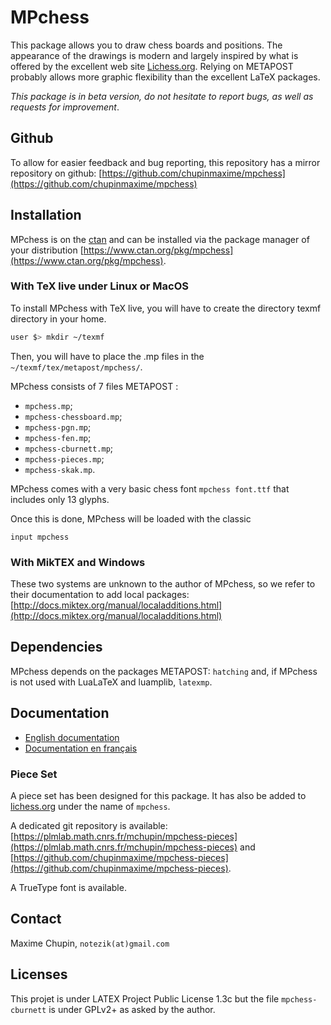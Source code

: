 # MPchess

This package allows you to draw chess boards and positions. The appearance of
the drawings is modern and largely inspired by what is offered by the excellent
web site [Lichess.org](lichess.org). Relying on METAPOST probably
allows more graphic flexibility than the excellent LaTeX packages.

_This package is in beta version, do not hesitate to report bugs, as well as
requests for improvement_.

## Github

To allow for easier feedback and bug reporting, this repository has a mirror
repository on github:
[https://github.com/chupinmaxime/mpchess](https://github.com/chupinmaxime/mpchess) 

## Installation

MPchess is on the [ctan](ctan.org) and can be installed via the package manager of your
distribution [https://www.ctan.org/pkg/mpchess](https://www.ctan.org/pkg/mpchess).

### With TeX live under Linux or MacOS

To install MPchess with TeX live, you will have to create the directory texmf
directory in your home. 
```bash
user $> mkdir ~/texmf
```

Then, you will have to place the .mp files in the
`~/texmf/tex/metapost/mpchess/`.

MPchess consists of 7 files METAPOST :
* `mpchess.mp`;
* `mpchess-chessboard.mp`;
* `mpchess-pgn.mp`;
* `mpchess-fen.mp`;
* `mpchess-cburnett.mp`;
* `mpchess-pieces.mp`;
* `mpchess-skak.mp`.

MPchess comes with a very basic chess font `mpchess font.ttf` that includes only
13 glyphs.   

Once this is done, MPchess will be loaded with the classic
```metapost
input mpchess
```

### With MikTEX and Windows

These two systems are unknown to the author of MPchess, so we refer to their
documentation to add local packages:
[http://docs.miktex.org/manual/localadditions.html](http://docs.miktex.org/manual/localadditions.html)

## Dependencies

MPchess depends on the packages METAPOST: `hatching` and, if MPchess is not
used with LuaLaTeX and luamplib, `latexmp`.

## Documentation

* [English documentation](doc/mpchess-doc-en.pdf)
* [Documentation en français](doc/mpchess-doc-fr.pdf)

### Piece Set

A piece set has been designed for this package. It has also be added to
[lichess.org](https://lichess.org) under the name of `mpchess`.

A dedicated git repository is available:
[https://plmlab.math.cnrs.fr/mchupin/mpchess-pieces](https://plmlab.math.cnrs.fr/mchupin/mpchess-pieces)
and
[https://github.com/chupinmaxime/mpchess-pieces](https://github.com/chupinmaxime/mpchess-pieces).

A TrueType font is available.  
## Contact

Maxime Chupin, `notezik(at)gmail.com`

## Licenses

This projet is under LATEX Project Public License 1.3c but the file
`mpchess-cburnett` is under GPLv2+ as asked by the author. 